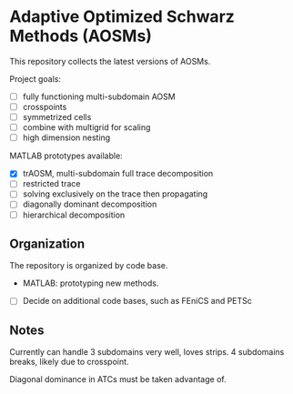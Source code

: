 # Adaptive Optimized Schwarz Methods (AOSMs)

This repository collects the latest versions of AOSMs.

Project goals:
- [ ] fully functioning multi-subdomain AOSM
- [ ] crosspoints
- [ ] symmetrized cells
- [ ] combine with multigrid for scaling
- [ ] high dimension nesting

MATLAB prototypes available:
- [x] trAOSM, multi-subdomain full trace decomposition
- [ ] restricted trace
- [ ] solving exclusively on the trace then propagating
- [ ] diagonally dominant decomposition
- [ ] hierarchical decomposition

## Organization

The repository is organized by code base.
- MATLAB: prototyping new methods.

- [ ] Decide on additional code bases, such as FEniCS and PETSc

## Notes

Currently can handle 3 subdomains very well, loves strips.
4 subdomains breaks, likely due to crosspoint.

Diagonal dominance in ATCs must be taken advantage of.